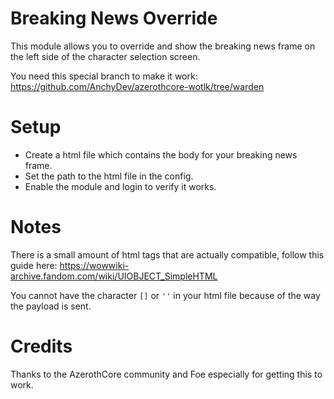 # Breaking News Override
This module allows you to override and show the breaking news frame on the left side of the character selection screen.

You need this special branch to make it work: https://github.com/AnchyDev/azerothcore-wotlk/tree/warden

# Setup
- Create a html file which contains the body for your breaking news frame.
- Set the path to the html file in the config.
- Enable the module and login to verify it works.

# Notes
There is a small amount of html tags that are actually compatible, follow this guide here: https://wowwiki-archive.fandom.com/wiki/UIOBJECT_SimpleHTML

You cannot have the character `[]` or `''` in your html file because of the way the payload is sent.

# Credits

Thanks to the AzerothCore community and Foe especially for getting this to work.